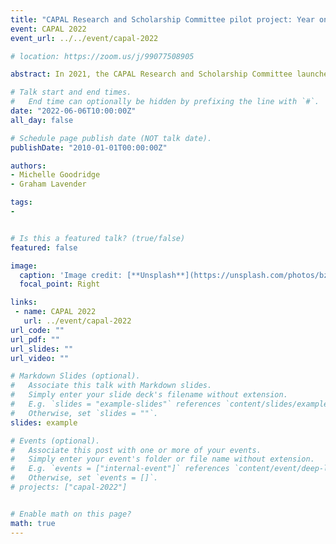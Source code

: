 ```yaml
---
title: "CAPAL Research and Scholarship Committee pilot project: Year one review"
event: CAPAL 2022
event_url: ../../event/capal-2022

# location: https://zoom.us/j/99077508905

abstract: In 2021, the CAPAL Research and Scholarship Committee launched a mentorship program to bring together early career researchers with seasoned scholars to support them through their research projects. The pilot program ran from July 2021 to April 2022, and the goal of this session is to go over the program, present our data and findings and discuss the future of the program. The sub-committee for this program presented a journey-mapping exercise at last year's CAPAL Conference and we are excited to report on the progress of the program.  We will identify potential benefits of a mentorship program focused on research and scholarship, and discuss the opportunities and challenges of a group mentorship model.

# Talk start and end times.
#   End time can optionally be hidden by prefixing the line with `#`.
date: "2022-06-06T10:00:00Z"
all_day: false

# Schedule page publish date (NOT talk date).
publishDate: "2010-01-01T00:00:00Z"

authors:
- Michelle Goodridge 
- Graham Lavender

tags: 
- 


# Is this a featured talk? (true/false)
featured: false

image:
  caption: 'Image credit: [**Unsplash**](https://unsplash.com/photos/bzdhc5b3Bxs)'
  focal_point: Right

links:
 - name: CAPAL 2022
   url: ../event/capal-2022
url_code: ""
url_pdf: ""
url_slides: ""
url_video: ""

# Markdown Slides (optional).
#   Associate this talk with Markdown slides.
#   Simply enter your slide deck's filename without extension.
#   E.g. `slides = "example-slides"` references `content/slides/example-slides.md`.
#   Otherwise, set `slides = ""`.
slides: example

# Events (optional).
#   Associate this post with one or more of your events.
#   Simply enter your event's folder or file name without extension.
#   E.g. `events = ["internal-event"]` references `content/event/deep-learning/index.md`.
#   Otherwise, set `events = []`.
# projects: ["capal-2022"]


# Enable math on this page?
math: true
---
```


